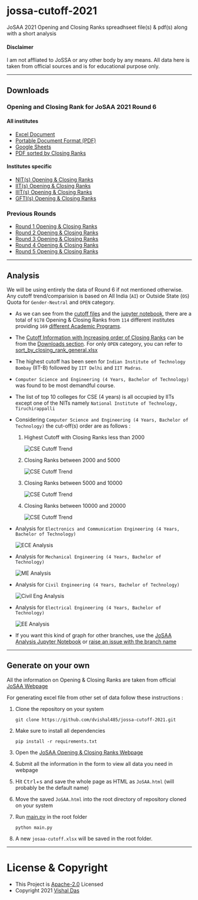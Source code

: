# jossa-cutoff-2021
JoSAA 2021 Opening and Closing Ranks spreadhseet file(s) &amp; pdf(s) along with a short analysis

#### Disclaimer
I am not affliated to JoSSA or any other body by any means. All data here is taken from official sources and is for educational purpose only.

---

## Downloads
### Opening and Closing Rank for JoSAA 2021 Round 6
#### All institutes
- [Excel Document](https://github.com/dvishal485/jossa-cutoff-2021/raw/main/josaa-cutoff.xlsx)
- [Portable Document Format (PDF)](https://github.com/dvishal485/jossa-cutoff-2021/raw/main/josaa-cutoff.pdf)
- [Google Sheets](https://docs.google.com/spreadsheets/d/1ftV86BdXwuJKV58S08wyNd9QfdTVxciJeu6GJ1CaDMg/edit?usp=sharing)
- [PDF sorted by Closing Ranks](https://github.com/dvishal485/jossa-cutoff-2021/raw/main/outputs/sort_by_closing_rank.pdf)
#### Institutes specific
- [NIT(s) Opening & Closing Ranks](https://github.com/dvishal485/jossa-cutoff-2021/raw/main/outputs/josaa-nits.xlsx)
- [IIT(s) Opening & Closing Ranks](https://github.com/dvishal485/jossa-cutoff-2021/raw/main/outputs/josaa-iits.xlsx)
- [IIIT(s) Opening & Closing Ranks](https://github.com/dvishal485/jossa-cutoff-2021/raw/main/outputs/josaa-iiits.xlsx)
- [GFTI(s) Opening & Closing Ranks](https://github.com/dvishal485/jossa-cutoff-2021/raw/main/outputs/josaa-gftis.xlsx)

### Previous Rounds
- [Round 1 Opening & Closing Ranks](https://github.com/dvishal485/jossa-cutoff-2021/raw/main/outputs/josaa-round1.xlsx)
- [Round 2 Opening & Closing Ranks](https://github.com/dvishal485/jossa-cutoff-2021/raw/main/outputs/josaa-round2.xlsx)
- [Round 3 Opening & Closing Ranks](https://github.com/dvishal485/jossa-cutoff-2021/raw/main/outputs/josaa-round3.xlsx)
- [Round 4 Opening & Closing Ranks](https://github.com/dvishal485/jossa-cutoff-2021/raw/main/outputs/josaa-round4.xlsx)
- [Round 5 Opening & Closing Ranks](https://github.com/dvishal485/jossa-cutoff-2021/raw/main/outputs/josaa-round5.xlsx)


---

## Analysis
We will be using entirely the data of Round 6 if not mentioned otherwise.
Any cutoff trend/comparision is based on All India (`AI`) or Outside State (`OS`) Quota for `Gender-Neutral` and `OPEN` category.

- As we can see from the [cutoff files](#downloads) and the [jupyter notebook](./josaa-analysis.inpynb), there are a total of `9178` Opening & Closing Ranks from `114` different institutes providing `169` [different Academic Programs](./programs.pdf).
- The [Cutoff Information with Increasing order of Closing Ranks](./outputs/sort_by_closing_rank.xlsx) can be from the [Downloads section](#downloads). For only `OPEN` category, you can refer to [sort_by_closing_rank_general.xlsx](./outputs/sort_by_closing_rank_general.xlsx)
- The highest cutoff has been seen for `Indian Institute of Technology Bombay` (IIT-B) followed by `IIT Delhi` and `IIT Madras`.
- `Computer Science and Engineering (4 Years, Bachelor of Technology)` was found to be most demandful course.
- The list of top 10 colleges for CSE (4 years) is all occupied by IITs except one of the NITs namely `National Institute of Technology, Tiruchirappalli`
- Considering `Computer Science and Engineering (4 Years, Bachelor of Technology)` the cut-off(s) order are as follows :

    1. Highest Cutoff with Closing Ranks less than 2000

        ![CSE Cutoff Trend](./outputs/top_teir_1.png)
    2. Closing Ranks between 2000 and 5000

        ![CSE Cutoff Trend](./outputs/top_teir_2.png)
    3. Closing Ranks between 5000 and 10000

        ![CSE Cutoff Trend](./outputs/top_teir_3.png)
    4. Closing Ranks between 10000 and 20000

        ![CSE Cutoff Trend](./outputs/top_teir_4.png)
- Analysis for `Electronics and Communication Engineering (4 Years, Bachelor of Technology)`

    ![ECE Analysis](./outputs/top_ECE.png)
- Analysis for `Mechanical Engineering (4 Years, Bachelor of Technology)`

    ![ME Analysis](./outputs/top_ME.png)
- Analysis for `Civil Engineering (4 Years, Bachelor of Technology)`

    ![Civil Eng Analysis](./outputs/top_Civil.png)
- Analysis for `Electrical Engineering (4 Years, Bachelor of Technology)`

    ![EE Analysis](./outputs/top_EE.png)
- If you want this kind of graph for other branches, use the [JoSAA Analysis Jupyter Notebook](./josaa-analysis.ipynb) or [raise an issue with the branch name](./issues)

---

## Generate on your own
All the information on Opening & Closing Ranks are taken from official [JoSAA Webpage](https://josaa.nic.in/Counseling/seatallotmentresult/currentorcr.aspx)

For generating excel file from other set of data follow these instructions :

1. Clone the repository on your system

    `git clone https://github.com/dvishal485/jossa-cutoff-2021.git`
1. Make sure to install all dependencies

    `pip install -r requirements.txt`
1. Open the [JoSAA Opening & Closing Ranks Webpage](https://josaa.nic.in/Counseling/seatallotmentresult/currentorcr.aspx)
1. Submit all the information in the form to view all data you need in webpage
1. Hit <kbd>Ctrl</kbd>+<kbd>s</kbd> and save the whole page as HTML as `JoSAA.html` (will probably be the default name)
1. Move the saved `JoSAA.html` into the root directory of repository cloned on your system
1. Run [main.py](./main.py) in the root folder
    
    `python main.py`
1. A new `josaa-cutoff.xlsx` will be saved in the root folder.

---

# License & Copyright

  - This Project is [Apache-2.0](./LICENSE) Licensed
  - Copyright 2021 [Vishal Das](https://github.com/dvishal485)
